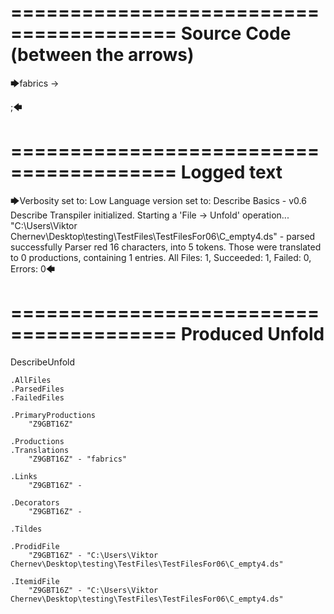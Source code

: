 ========================================
Source Code (between the arrows)
========================================

🡆fabrics -> 

;🡄

========================================
Logged text
========================================

🡆Verbosity set to: Low
Language version set to: Describe Basics - v0.6
Describe Transpiler initialized.
Starting a 'File -> Unfold' operation...
"C:\Users\Viktor Chernev\Desktop\testing\TestFiles\TestFilesFor06\C_empty4.ds" - parsed successfully
Parser red 16 characters, into 5 tokens.
Those were translated to 0 productions, containing 1 entries.
All Files: 1, Succeeded: 1, Failed: 0, Errors: 0🡄

========================================
Produced Unfold
========================================

DescribeUnfold

    .AllFiles
    .ParsedFiles
    .FailedFiles

    .PrimaryProductions
        "Z9GBT16Z" 

    .Productions
    .Translations
        "Z9GBT16Z" - "fabrics"

    .Links
        "Z9GBT16Z" - 

    .Decorators
        "Z9GBT16Z" - 

    .Tildes

    .ProdidFile
        "Z9GBT16Z" - "C:\Users\Viktor Chernev\Desktop\testing\TestFiles\TestFilesFor06\C_empty4.ds"

    .ItemidFile
        "Z9GBT16Z" - "C:\Users\Viktor Chernev\Desktop\testing\TestFiles\TestFilesFor06\C_empty4.ds"

